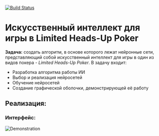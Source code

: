 ﻿[![Build Status](https://travis-ci.org/AKnuazev/poker_artificial_intelligence.svg?branch=master)](https://travis-ci.org/AKnuazev/poker_artificial_intelligence)
# Искусственный интеллект для игры в Limited Heads-Up Poker
**Задача:** создать алгоритм, в основе которого лежат нейронные сети, представляющий собой искусственный интеллект для игры в один из видов покера - *Limited Heads-Up Poker*.
В задачу входит:
- Разработка алгоритма работы ИИ
- Выбор и реализация нейросетей
- Обучение нейросетей
- Создание графической оболочки, демонстрирующей её работу

## Реализация:
### Интерфейс:
![Demonstration](images/round_play_gif.gif)


